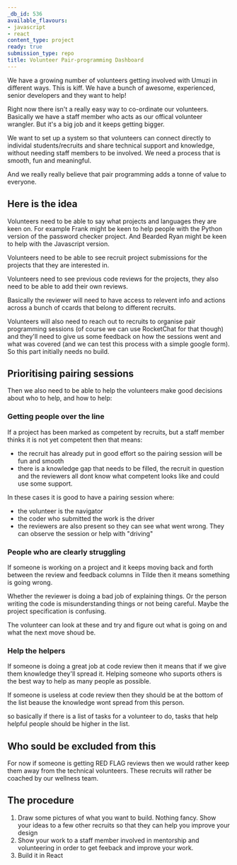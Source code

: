 ```yaml
---
_db_id: 536
available_flavours:
- javascript
- react
content_type: project
ready: true
submission_type: repo
title: Volunteer Pair-programming Dashboard
---
```


We have a growing number of volunteers getting involved with Umuzi in different ways. This is kiff. We have a bunch of awesome, experienced, senior developers and they want to help!

Right now there isn't a really easy way to co-ordinate our volunteers. Basically we have a staff member who acts as our offical volunteer wrangler. But it's a big job and it keeps getting bigger.

We want to set up a system so that volunteers can connect directly to individal students/recruits and share technical support and knowledge, without needing staff members to be involved. We need a process that is smooth, fun and meaningful.

And we really really believe that pair programming adds a tonne of value to everyone.

## Here is the idea

Volunteers need to be able to say what projects and languages they are keen on. For example Frank might be keen to help people with the Python version of the password checker project. And Bearded Ryan might be keen to help with the Javascript version.

Volunteers need to be able to see recruit project submissions for the projects that they are interested in.

Volunteers need to see previous code reviews for the projects, they also need to be able to add their own reviews.

Basically the reviewer will need to have access to relevent info and actions across a bunch of ccards that belong to different recruits.

Volunteers will also need to reach out to recruits to organise pair programming sessions (of course we can use RocketChat for that though) and they'll need to give us some feedback on how the sessions went and what was covered (and we can test this process with a simple google form). So this part initially needs no build.

## Prioritising pairing sessions

Then we also need to be able to help the volunteers make good decisions about who to help, and how to help:

### Getting people over the line

If a project has been marked as competent by recruits, but a staff member thinks it is not yet competent then that means:

- the recruit has already put in good effort so the pairing session will be fun and smooth
- there is a knowledge gap that needs to be filled, the recruit in question and the reviewers all dont know what competent looks like and could use some support.

In these cases it is good to have a pairing session where:

- the volunteer is the navigator
- the coder who submitted the work is the driver
- the reviewers are also present so they can see what went wrong. They can observe the session or help with "driving"

### People who are clearly struggling

If someone is working on a project and it keeps moving back and forth between the review and feedback columns in Tilde then it means something is going wrong.

Whether the reviewer is doing a bad job of explaining things. Or the person writing the code is misunderstanding things or not being careful. Maybe the project specification is confusing.

The volunteer can look at these and try and figure out what is going on and what the next move shoud be.

### Help the helpers

If someone is doing a great job at code review then it means that if we give them knowledge they'll spread it. Helping someone who suports others is the best way to help as many people as possible.

If someone is useless at code review then they should be at the bottom of the list beause the knowledge wont spread from this person.

so basically if there is a list of tasks for a volunteer to do, tasks that help helpful people should be higher in the list.

## Who sould be excluded from this

For now if someone is getting RED FLAG reviews then we would rather keep them away from the technical volunteers. These recruits will rather be coached by our wellness team.

## The procedure

1. Draw some pictures of what you want to build. Nothing fancy. Show your ideas to a few other recruits so that they can help you improve your design
2. Show your work to a staff member involved in mentorship and volunteering in order to get feeback and improve your work.
3. Build it in React